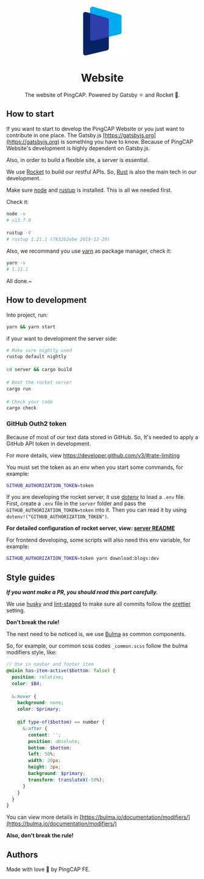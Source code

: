 <p align="center">
  <img src="images/pingcap-icon.png" width="128 height="128" alt="PingCAP Logo" />
</p>
<h1 align="center">Website</h1>

<p align="center">The website of PingCAP. Powered by Gatsby ⚛️ and Rocket 🚀.</p>

## How to start

If you want to start to develop the PingCAP Website or you just want to contribute in one place.
The Gatsby.js [https://gatsbyjs.org](https://gatsbyjs.org) is something you have to know.
Because of PingCAP Website's development is highly dependent on Gatsby.js.

Also, in order to build a flexible site, a server is essential.

We use [Rocket](https://rocket.rs/) to build our restful APIs. So, [Rust](https://www.rust-lang.org/) is also
the main tech in our development.

Make sure [node](https://nodejs.org/en/) and [rustup](https://rustup.rs/) is installed. This is all we needed first.

Check it:

```sh
node -v
# v13.7.0

rustup -V
# rustup 1.21.1 (7832b2ebe 2019-12-20)
```

Also, we recommand you use [yarn](https://classic.yarnpkg.com/en/) as package manager, check it:

```sh
yarn -v
# 1.21.1
```

All done.~

## How to development

Into project, run:

```sh
yarn && yarn start
```

if your want to development the server side:

```sh
# Make sure nightly used
rustup default nightly

cd server && cargo build

# Boot the rocket server
cargo run

# Check your code
cargo check
```

### GitHub Outh2 token

Because of most of our text data stored in GitHub. So, It's needed to apply a GitHub API token in development.

For more details, view <https://developer.github.com/v3/#rate-limiting>

You must set the token as an env when you start some commands, for example:

```sh
GITHUB_AUTHORIZATION_TOKEN=token
```

If you are developing the rocket server, it use [dotenv](https://github.com/dotenv-rs/dotenv) to load a `.env` file.
First, create a `.env` file in the `server` folder and pass the `GITHUB_AUTHORIZATION_TOKEN=token` into it.
Then you can read it by using `dotenv!("GITHUB_AUTHORIZATION_TOKEN")`.

**For detailed configuration of rocket server, view: [server README](./server/README.md)**

For frontend developing, some scripts will also need this env variable, for example:

```sh
GITHUB_AUTHORIZATION_TOKEN=token yarn download:blogs:dev
```

## Style guides

**_If you want make a PR, you should read this part carefully._**

We use [husky](https://www.npmjs.com/package/husky) and [lint-staged](https://www.npmjs.com/package/lint-staged) to make sure all commits follow the [prettier](https://prettier.io/) setting.

**Don't break the rule!**

The next need to be noticed is, we use [Bulma](https://bulma.io/) as common components.

So, for example, our common scss codes `_common.scss` follow the bulma modifiers style, like:

```scss
// Use in navbar and footer item
@mixin has-item-active($bottom: false) {
  position: relative;
  color: $B4;

  &:hover {
    background: none;
    color: $primary;

    @if type-of($bottom) == number {
      &:after {
        content: '';
        position: absolute;
        bottom: $bottom;
        left: 50%;
        width: 20px;
        height: 3px;
        background: $primary;
        transform: translateX(-50%);
      }
    }
  }
}
```

You can view more details in [https://bulma.io/documentation/modifiers/](https://bulma.io/documentation/modifiers/)

**Also, don't break the rule!**

## Authors

Made with love 💙 by PingCAP FE.
